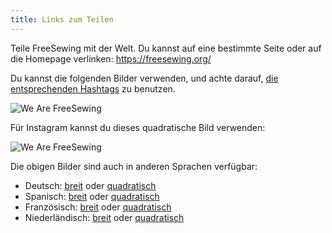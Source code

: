 ```yaml
---
title: Links zum Teilen
---
```


Teile FreeSewing mit der Welt. Du kannst auf eine bestimmte Seite oder auf die Homepage verlinken: https://freesewing.org/

Du kannst die folgenden Bilder verwenden, und achte darauf, [die entsprechenden Hashtags](/community/hashtags/) zu benutzen.

<img src="/share/en.wide.png" alt="We Are FreeSewing" style="max-height: 25vh;" class="shadow" />

Für Instagram kannst du dieses quadratische Bild verwenden:

<img src="/share/en.square.png" alt="We Are FreeSewing" style="max-height: 25vh;" class="shadow" />

Die obigen Bilder sind auch in anderen Sprachen verfügbar:

-   Deutsch: [breit](/share/de.wide.jpg) oder [quadratisch](/share/de.square.jpg)
-   Spanisch: [breit](/share/es.wide.jpg) oder [quadratisch](/share/es.square.jpg)
-   Französisch: [breit](/share/fr.wide.jpg) oder [quadratisch](/share/fr.square.jpg)
-   Niederländisch: [breit](/share/nl.wide.jpg) oder [quadratisch](/share/nl.square.jpg)
